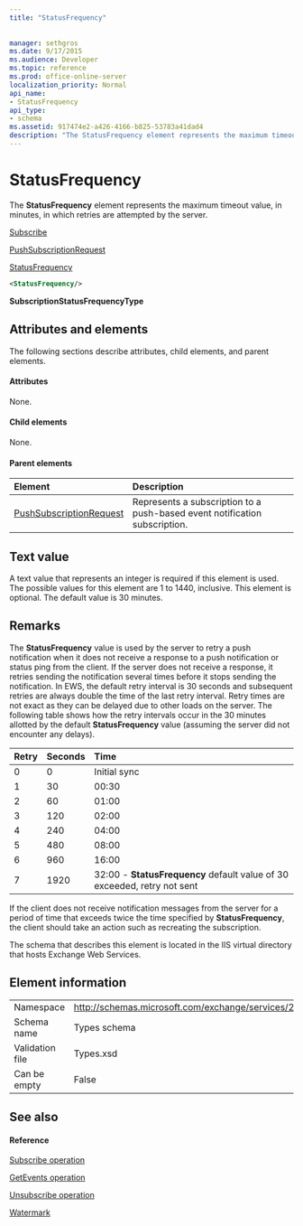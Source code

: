 ```yaml
---
title: "StatusFrequency"
 
 
manager: sethgros
ms.date: 9/17/2015
ms.audience: Developer
ms.topic: reference
ms.prod: office-online-server
localization_priority: Normal
api_name:
- StatusFrequency
api_type:
- schema
ms.assetid: 917474e2-a426-4166-b825-53783a41dad4
description: "The StatusFrequency element represents the maximum timeout value, in minutes, in which retries are attempted by the server."
---
```


# StatusFrequency

The **StatusFrequency** element represents the maximum timeout value, in minutes, in which retries are attempted by the server. 
  
[Subscribe](subscribe.md)
  
[PushSubscriptionRequest](pushsubscriptionrequest.md)
  
[StatusFrequency](statusfrequency.md)
  
```XML
<StatusFrequency/>
```

 **SubscriptionStatusFrequencyType**
## Attributes and elements

The following sections describe attributes, child elements, and parent elements.
  
#### Attributes

None.
  
#### Child elements

None.
  
#### Parent elements

|**Element**|**Description**|
|:-----|:-----|
|[PushSubscriptionRequest](pushsubscriptionrequest.md) <br/> |Represents a subscription to a push-based event notification subscription.  <br/> |
   
## Text value

A text value that represents an integer is required if this element is used. The possible values for this element are 1 to 1440, inclusive. This element is optional. The default value is 30 minutes.
  
## Remarks

The **StatusFrequency** value is used by the server to retry a push notification when it does not receive a response to a push notification or status ping from the client. If the server does not receive a response, it retries sending the notification several times before it stops sending the notification. In EWS, the default retry interval is 30 seconds and subsequent retries are always double the time of the last retry interval. Retry times are not exact as they can be delayed due to other loads on the server. The following table shows how the retry intervals occur in the 30 minutes allotted by the default **StatusFrequency** value (assuming the server did not encounter any delays). 
  
|**Retry**|**Seconds**|**Time**|
|:-----|:-----|:-----|
|0  <br/> |0  <br/> |Initial sync  <br/> |
|1  <br/> |30  <br/> |00:30  <br/> |
|2  <br/> |60  <br/> |01:00  <br/> |
|3  <br/> |120  <br/> |02:00  <br/> |
|4  <br/> |240  <br/> |04:00  <br/> |
|5  <br/> |480  <br/> |08:00  <br/> |
|6  <br/> |960  <br/> |16:00  <br/> |
|7  <br/> |1920  <br/> |32:00 - **StatusFrequency** default value of 30 exceeded, retry not sent  <br/> |
   
If the client does not receive notification messages from the server for a period of time that exceeds twice the time specified by **StatusFrequency**, the client should take an action such as recreating the subscription. 
  
The schema that describes this element is located in the IIS virtual directory that hosts Exchange Web Services.
  
## Element information

|||
|:-----|:-----|
|Namespace  <br/> |http://schemas.microsoft.com/exchange/services/2006/types  <br/> |
|Schema name  <br/> |Types schema  <br/> |
|Validation file  <br/> |Types.xsd  <br/> |
|Can be empty  <br/> |False  <br/> |
   
## See also

#### Reference

[Subscribe operation](subscribe-operation.md)
  
[GetEvents operation](getevents-operation.md)
  
[Unsubscribe operation](unsubscribe-operation.md)
  
[Watermark](watermark.md)

